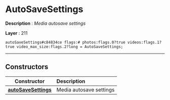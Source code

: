 # AutoSaveSettings

**Description** : *Media autosave settings*

**Layer** : 211

```tl
autoSaveSettings#c84834ce flags:# photos:flags.0?true videos:flags.1?true video_max_size:flags.2?long = AutoSaveSettings;
```

---

## Constructors

| Constructor | Description |
| :---: | :--- |
| [**autoSaveSettings**](constructor/autoSaveSettings) | Media autosave settings |